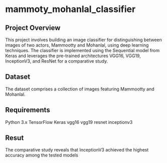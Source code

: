 # mammoty_mohanlal_classifier
## Project Overview
This project involves building an image classifier for distinguishing between images of two  actors, Mammootty and Mohanlal, using deep learning techniques. The classifier is implemented using the Sequential model from Keras and leverages the pre-trained architectures VGG16, VGG19, InceptionV3, and ResNet for a comparative study.
## Dataset
The dataset comprises a collection of images featuring Mammootty and Mohanlal. 
## Requirements
Python 3.x
TensorFlow
Keras
vgg16
vgg19
resnet
inceptionv3
## Resut
The comparative study reveals that InceptionV3 achieved the highest accuracy among the tested models

